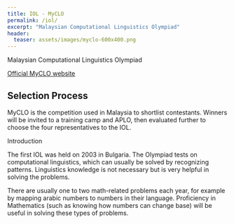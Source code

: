 ```yaml
---
title: IOL - MyCLO
permalink: /iol/
excerpt: "Malaysian Computational Linguistics Olympiad"
header:
  teaser: assets/images/myclo-600x400.png
---
```


Malaysian Computational Linguistics Olympiad

[Official MyCLO website](https://myclo.my/)

## Selection Process

MyCLO is the competition used in Malaysia to shortlist contestants. Winners will be invited to a training camp and APLO, then evaluated further to choose the four representatives to the IOL.

Introduction

The first IOL was held on 2003 in Bulgaria. The Olympiad tests on computational linguistics, which can usually be solved by recognizing patterns. Linguistics knowledge is not necessary but is very helpful in solving the problems.

There are usually one to two math-related problems each year, for example by mapping arabic numbers to numbers in their language. Proficiency in Mathematics (such as knowing how numbers can change base) will be useful in solving these types of problems.

&nbsp;

&nbsp;
